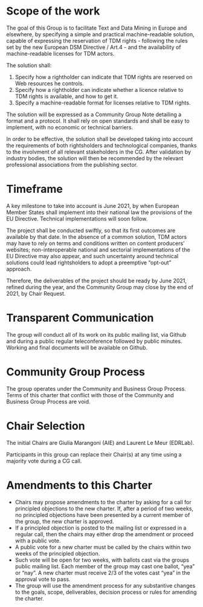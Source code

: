 # Scope of the work

The goal of this Group is to facilitate Text and Data Mining in Europe and elsewhere, by specifying a simple and practical machine-readable solution, capable of expressing the reservation of TDM rights - following the rules set by the new European DSM Directive / Art.4 - and the availability of machine-readable licenses for TDM actors. 

The solution shall:

1. Specify how a rightholder can indicate that TDM rights are reserved on Web resources he controls.
1. Specify how a rightholder can indicate whether a licence relative to TDM rights is available, and how to get it.
1. Specify a machine-readable format for licenses relative to TDM rights. 

The solution will be expressed as a Community Group Note detailing a format and a protocol. It shall rely on open standards and shall be easy to implement, with no economic or technical barriers. 

In order to be effective, the solution shall be developed taking into account the requirements of both rightsholders and technological companies, thanks to the involvment of all relevant stakeholders in the CG. After validation by industry bodies, the solution will then be recommended by the relevant professional associations from the publishing sector.

# Timeframe

A key milestone to take into account is June 2021, by when European Member States shall implement into their national law the provisions of the EU Directive. Technical implementations will soon follow.

The project shall be conducted swiftly, so that its first outcomes are available by that date. In the absence of a common solution, TDM actors may have to rely on terms and conditions written on content producers’ websites; non-interoperable national and sectorial implementations of the EU Directive may also appear, and such uncertainty around technical solutions could lead rightsholders to adopt a preemptive “opt-out” approach. 

Therefore, the deliverables of the project should be ready by June 2021, refined during the year, and the Community Group may close by the end of 2021, by Chair Request.

# Transparent Communication

The group will conduct all of its work on its public mailing list, via Github and during a public regular teleconference followed by public minutes.
Working and final documents will be available on Github.

# Community Group Process

The group operates under the Community and Business Group Process. Terms of this charter that conflict with those of the Community and Business Group Process are void.

# Chair Selection

The initial Chairs are Giulia Marangoni (AIE) and Laurent Le Meur (EDRLab).

Participants in this group can replace their Chair(s) at any time using a majority vote during a CG call.

# Amendments to this Charter

- Chairs may propose amendments to the charter by asking for a call for principled objections to the new charter. If, after a period of two weeks, no principled objections have been presented by a current member of the group, the new charter is approved.
- If a principled objection is posted to the mailing list or expressed in a regular call, then the chairs may either drop the amendment or proceed with a public vote.
- A public vote for a new charter must be called by the chairs within two weeks of the principled objection.
- Such vote will be open for two weeks, with ballots cast via the groups public mailing list. Each member of the group may cast one ballot, “yea” or “nay”. A new charter must receive 2/3 of the votes cast “yea” in the approval vote to pass.
- The group will use the amendment process for any substantive changes to the goals, scope, deliverables, decision process or rules for amending the charter.

